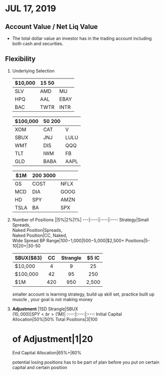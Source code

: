 # JUL 17, 2019
## Account Value / Net Liq Value
  * The total dollar value an investor has in the trading account including both cash and securities.
## Flexibility 
1. Underlying Selection
    
    |$10,000| $15~$50 ||  
    ---|---|---  
    SLV|AMD|MU   
    HPQ|AAL|EBAY
    BAC|TWTR|INTR

    
    |$100,000|  $50~$200   ||
    ---|---|---
    XOM|CAT|V
    SBUX|JNJ|LULU
    WMT|DIS|QQQ
    TLT|IWM|FB
    GLD|BABA|AAPL

    
    |$1M|  $200~$3000  ||
    ---|---|---
    GS|COST|NFLX
    MCD|DIA|GOOG
    HD|SPY|AMZN
    TSLA|BA|SPX
2. Number of Positions
   ||5%|2%|1%|
   ---|:---:|:---:|:---:
   Strategy|Small Spreads,<br> Naked Position|Spreads, <br>Naked Position|CC, Naked, <br>Wide Spread
   BP Range|$100-$1,000|$500-$5,000|$2,500+
   Positions|5-10|20+|30-50

    |SBUX($83)|CC|Strangle|$5 IC|
    ---|:---:|:---:|:---:
    $10,000|4|9|25
    $100,000|42|95|250
    $1M|420|950|2,500
   smaller account is learning strategy, build up skill set, practice built up muscle , your goal is not making money
   
3. **Adjustment**
    |1SD Strangle|SBUX<br>($10,000)|SPY<br>($1M)|
    :---:|:---:|:---:
    Initial Capital Allocation|50%|50%
    Total Positions|3|100
    # of Adjustment|1|20
    End Capital Allocation|65%+|60%

    potential losing positions has to be part of plan before you put on certain capital and certain position 
